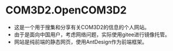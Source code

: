 # COM3D2.OpenCOM3D2
- 这是一个用于搜集和分享有关COM3D2的信息的个人网站。
- 由于是面向中国用户，考虑网络问题，实际使用gitee进行镜像托管。
- 网站是纯前端的静态网页，使用AntDesign作为前端框架。
